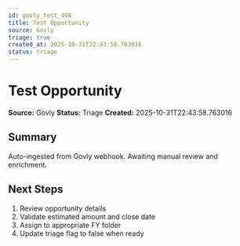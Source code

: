 ```yaml
---
id: govly_test_408
title: Test Opportunity
source: Govly
triage: true
created_at: 2025-10-31T22:43:58.763016
status: triage
---
```


# Test Opportunity

**Source:** Govly
**Status:** Triage
**Created:** 2025-10-31T22:43:58.763016

## Summary

Auto-ingested from Govly webhook. Awaiting manual review and enrichment.

## Next Steps

1. Review opportunity details
2. Validate estimated amount and close date
3. Assign to appropriate FY folder
4. Update triage flag to false when ready
